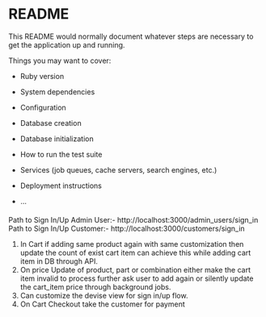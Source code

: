 # README

This README would normally document whatever steps are necessary to get the
application up and running.

Things you may want to cover:

* Ruby version

* System dependencies

* Configuration

* Database creation

* Database initialization

* How to run the test suite

* Services (job queues, cache servers, search engines, etc.)

* Deployment instructions

* ...

####
Path to Sign In/Up Admin User:- http://localhost:3000/admin_users/sign_in
Path to Sign In/Up Customer:- http://localhost:3000/customers/sign_in
1) In Cart if adding same product again with same customization then update the count of exist cart item can achieve this while adding cart item in DB through API.
2) On price Update of product, part or combination either make the cart item invalid to process further ask user to add again or silently update the cart_item price through background jobs.
3) Can customize the devise view for sign in/up flow.
4) On Cart Checkout take the customer for payment

